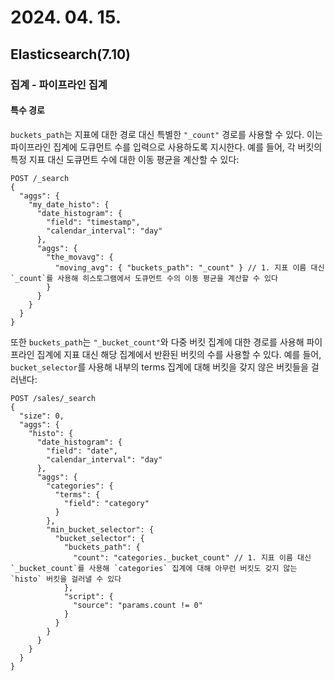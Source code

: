 # 2024. 04. 15.

## Elasticsearch(7.10)

### 집계 - 파이프라인 집계

#### 특수 경로

`buckets_path`는 지표에 대한 경로 대신 특별한 `"_count"` 경로를 사용할 수 있다. 이는 파이프라인 집계에 도큐먼트 수를 입력으로 사용하도록 지시한다. 예를 들어, 각 버킷의 특정 지표 대신 도큐먼트 수에 대한 이동 평균을 계산할 수 있다:

```http
POST /_search
{
  "aggs": {
    "my_date_histo": {
      "date_histogram": {
        "field": "timestamp",
        "calendar_interval": "day"
      },
      "aggs": {
        "the_movavg": {
          "moving_avg": { "buckets_path": "_count" } // 1. 지표 이름 대신 `_count`를 사용해 히스토그램에서 도큐먼트 수의 이동 평균을 계산할 수 있다
        }
      }
    }
  }
}
```

또한 `buckets_path`는 `"_bucket_count"`와 다중 버킷 집계에 대한 경로를 사용해 파이프라인 집계에 지표 대신  해당 집계에서 반환된 버킷의 수를 사용할 수 있다. 예를 들어, `bucket_selector`를 사용해 내부의  terms 집계에 대해 버킷을 갖지 않은 버킷들을 걸러낸다:

```http
POST /sales/_search
{
  "size": 0,
  "aggs": {
    "histo": {
      "date_histogram": {
        "field": "date",
        "calendar_interval": "day"
      },
      "aggs": {
        "categories": {
          "terms": {
            "field": "category"
          }
        },
        "min_bucket_selector": {
          "bucket_selector": {
            "buckets_path": {
              "count": "categories._bucket_count" // 1. 지표 이름 대신 `_bucket_count`를 사용해 `categories` 집계에 대해 아무런 버킷도 갖지 않는 `histo` 버킷을 걸러낼 수 있다
            },
            "script": {
              "source": "params.count != 0"
            }
          }
        }
      }
    }
  }
}
```



